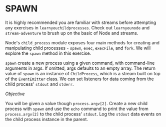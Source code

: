 # SPAWN

It is highly recommended you are familiar with streams before attempting any exercises in `learnyouchildprocesses`. Check out `learnyounode` and `stream-adventure` to brush up on the basic of Node and streams.

Node's `child_process` module exposes four main methods for creating and manipulating child processes - `spawn`, `exec`, `execFile`, and `fork`. We will explore the `spawn` method in this exercise.

`spawn` create a new process using a given command, with command-line arguments in args. If omitted, args defaults to an empty array. The return value of `spawn` is an instance of `ChildProcess`, which is a stream built on top of the `EventEmitter` class. We can set listeners for data coming from the child process' `stdout` and `stderr`.

_Objective_

You will be given a value though `process.argv[2]`. Create a new child process with `spawn` and use the `echo` command to print the value from `process.argv[2]` to the child process' `stdout`. Log the `stdout` data events on the child process instance in the parent.

